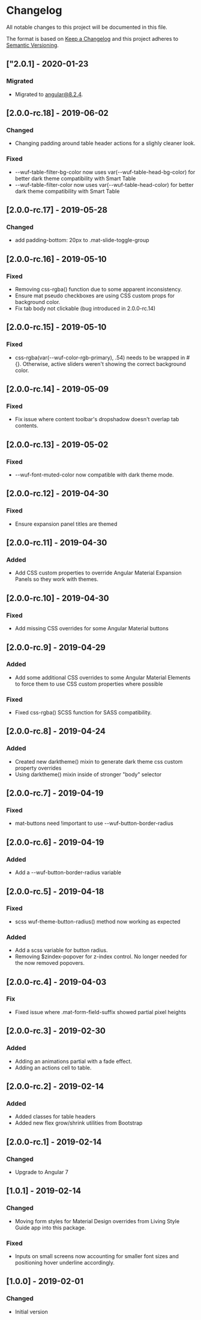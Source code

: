 # Changelog

All notable changes to this project will be documented in this file.

The format is based on [Keep a Changelog](http://keepachangelog.com/en/1.0.0/)
and this project adheres to [Semantic Versioning](http://semver.org/spec/v2.0.0.html).

## ["2.0.1] - 2020-01-23
### Migrated
- Migrated to angular@8.2.4.

## [2.0.0-rc.18] - 2019-06-02
### Changed
- Changing padding around table header actions for a slighly cleaner look.
### Fixed
- --wuf-table-filter-bg-color now uses var(--wuf-table-head-bg-color) for better dark theme compatibility with Smart Table
- --wuf-table-filter-color now uses var(--wuf-table-head-color) for better dark theme compatibility with Smart Table

## [2.0.0-rc.17] - 2019-05-28
### Changed
- add padding-bottom: 20px to .mat-slide-toggle-group

## [2.0.0-rc.16] - 2019-05-10
### Fixed
- Removing css-rgba() function due to some apparent inconsistency.
- Ensure mat pseudo checkboxes are using CSS custom props for background color.
- Fix tab body not clickable (bug introduced in 2.0.0-rc.14)

## [2.0.0-rc.15] - 2019-05-10
### Fixed
- css-rgba(var(--wuf-color-rgb-primary), .54) needs to be wrapped in #{}.  Otherwise, active sliders weren't showing the correct background color.

## [2.0.0-rc.14] - 2019-05-09
### Fixed
- Fix issue where content toolbar's dropshadow doesn't overlap tab contents.

## [2.0.0-rc.13] - 2019-05-02
### Fixed
- --wuf-font-muted-color now compatible with dark theme mode.

## [2.0.0-rc.12] - 2019-04-30
### Fixed
- Ensure expansion panel titles are themed

## [2.0.0-rc.11] - 2019-04-30
### Added
- Add CSS custom properties to override Angular Material Expansion Panels so they work with themes.

## [2.0.0-rc.10] - 2019-04-30
### Fixed
- Add missing CSS overrides for some Angular Material buttons

## [2.0.0-rc.9] - 2019-04-29
### Added
- Add some additional CSS overrides to some Angular Material Elements to force them to use CSS custom properties where possible
### Fixed
- Fixed css-rgba() SCSS function for SASS compatibility.

## [2.0.0-rc.8] - 2019-04-24
### Added
- Created new darktheme() mixin to generate dark theme css custom property overrides
- Using darktheme() mixin inside of stronger "body" selector

## [2.0.0-rc.7] - 2019-04-19
### Fixed
- mat-buttons need !important to use --wuf-button-border-radius

## [2.0.0-rc.6] - 2019-04-19
### Added
- Add a --wuf-button-border-radius variable

## [2.0.0-rc.5] - 2019-04-18
### Fixed
- scss wuf-theme-button-radius() method now working as expected
### Added
- Add a scss variable for button radius.
- Removing $zindex-popover for z-index control. No longer needed for the now removed popovers.

## [2.0.0-rc.4] - 2019-04-03
### Fix
- Fixed issue where .mat-form-field-suffix showed partial pixel heights

## [2.0.0-rc.3] - 2019-02-30
### Added
- Adding an animations partial with a fade effect.
- Adding an actions cell to table.

## [2.0.0-rc.2] - 2019-02-14
### Added
- Added classes for table headers
- Added new flex grow/shrink utilities from Bootstrap

## [2.0.0-rc.1] - 2019-02-14
### Changed
- Upgrade to Angular 7

## [1.0.1] - 2019-02-14
### Changed
- Moving form styles for Material Design overrides from Living Style Guide app into this package.
### Fixed
- Inputs on small screens now accounting for smaller font sizes and positioning hover underline accordingly.

## [1.0.0] - 2019-02-01
### Changed
- Initial version
